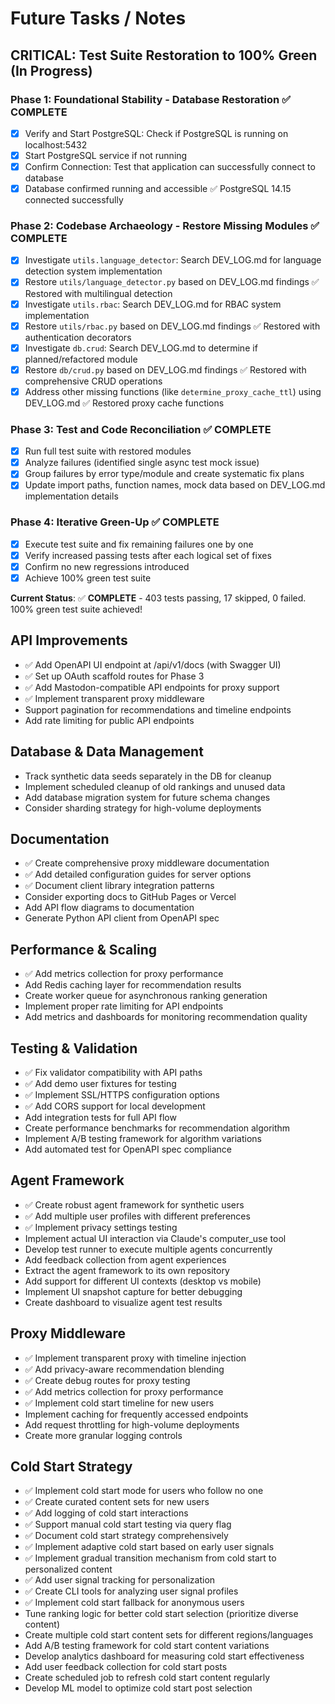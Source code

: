 # Future Tasks / Notes

## CRITICAL: Test Suite Restoration to 100% Green (In Progress)

### Phase 1: Foundational Stability - Database Restoration ✅ COMPLETE
- [x] Verify and Start PostgreSQL: Check if PostgreSQL is running on localhost:5432
- [x] Start PostgreSQL service if not running  
- [x] Confirm Connection: Test that application can successfully connect to database
- [x] Database confirmed running and accessible ✅ PostgreSQL 14.15 connected successfully

### Phase 2: Codebase Archaeology - Restore Missing Modules ✅ COMPLETE
- [x] Investigate `utils.language_detector`: Search DEV_LOG.md for language detection system implementation
- [x] Restore `utils/language_detector.py` based on DEV_LOG.md findings ✅ Restored with multilingual detection
- [x] Investigate `utils.rbac`: Search DEV_LOG.md for RBAC system implementation  
- [x] Restore `utils/rbac.py` based on DEV_LOG.md findings ✅ Restored with authentication decorators
- [x] Investigate `db.crud`: Search DEV_LOG.md to determine if planned/refactored module
- [x] Restore `db/crud.py` based on DEV_LOG.md findings ✅ Restored with comprehensive CRUD operations
- [x] Address other missing functions (like `determine_proxy_cache_ttl`) using DEV_LOG.md ✅ Restored proxy cache functions

### Phase 3: Test and Code Reconciliation ✅ COMPLETE
- [x] Run full test suite with restored modules
- [x] Analyze failures (identified single async test mock issue)
- [x] Group failures by error type/module and create systematic fix plans
- [x] Update import paths, function names, mock data based on DEV_LOG.md implementation details

### Phase 4: Iterative Green-Up ✅ COMPLETE
- [x] Execute test suite and fix remaining failures one by one
- [x] Verify increased passing tests after each logical set of fixes
- [x] Confirm no new regressions introduced
- [x] Achieve 100% green test suite

**Current Status**: ✅ **COMPLETE** - 403 tests passing, 17 skipped, 0 failed. 100% green test suite achieved!

## API Improvements
- ✅ Add OpenAPI UI endpoint at /api/v1/docs (with Swagger UI)
- ✅ Set up OAuth scaffold routes for Phase 3
- ✅ Add Mastodon-compatible API endpoints for proxy support
- ✅ Implement transparent proxy middleware
- Support pagination for recommendations and timeline endpoints
- Add rate limiting for public API endpoints

## Database & Data Management
- Track synthetic data seeds separately in the DB for cleanup
- Implement scheduled cleanup of old rankings and unused data
- Add database migration system for future schema changes
- Consider sharding strategy for high-volume deployments

## Documentation
- ✅ Create comprehensive proxy middleware documentation
- ✅ Add detailed configuration guides for server options
- ✅ Document client library integration patterns
- Consider exporting docs to GitHub Pages or Vercel
- Add API flow diagrams to documentation
- Generate Python API client from OpenAPI spec

## Performance & Scaling
- ✅ Add metrics collection for proxy performance
- Add Redis caching layer for recommendation results
- Create worker queue for asynchronous ranking generation
- Implement proper rate limiting for API endpoints
- Add metrics and dashboards for monitoring recommendation quality

## Testing & Validation
- ✅ Fix validator compatibility with API paths
- ✅ Add demo user fixtures for testing
- ✅ Implement SSL/HTTPS configuration options
- ✅ Add CORS support for local development
- Add integration tests for full API flow
- Create performance benchmarks for recommendation algorithm
- Implement A/B testing framework for algorithm variations
- Add automated test for OpenAPI spec compliance

## Agent Framework
- ✅ Create robust agent framework for synthetic users
- ✅ Add multiple user profiles with different preferences
- ✅ Implement privacy settings testing
- Implement actual UI interaction via Claude's computer_use tool
- Develop test runner to execute multiple agents concurrently
- Add feedback collection from agent experiences
- Extract the agent framework to its own repository
- Add support for different UI contexts (desktop vs mobile)
- Implement UI snapshot capture for better debugging
- Create dashboard to visualize agent test results

## Proxy Middleware
- ✅ Implement transparent proxy with timeline injection
- ✅ Add privacy-aware recommendation blending
- ✅ Create debug routes for proxy testing
- ✅ Add metrics collection for proxy performance
- ✅ Implement cold start timeline for new users
- Implement caching for frequently accessed endpoints
- Add request throttling for high-volume deployments
- Create more granular logging controls

## Cold Start Strategy
- ✅ Implement cold start mode for users who follow no one
- ✅ Create curated content sets for new users
- ✅ Add logging of cold start interactions
- ✅ Support manual cold start testing via query flag
- ✅ Document cold start strategy comprehensively
- ✅ Implement adaptive cold start based on early user signals
- ✅ Implement gradual transition mechanism from cold start to personalized content
- ✅ Add user signal tracking for personalization
- ✅ Create CLI tools for analyzing user signal profiles
- ✅ Implement cold start fallback for anonymous users
- Tune ranking logic for better cold start selection (prioritize diverse content)
- Create multiple cold start content sets for different regions/languages
- Add A/B testing framework for cold start content variations
- Develop analytics dashboard for measuring cold start effectiveness
- Add user feedback collection for cold start posts
- Create scheduled job to refresh cold start content regularly
- Develop ML model to optimize cold start post selection
